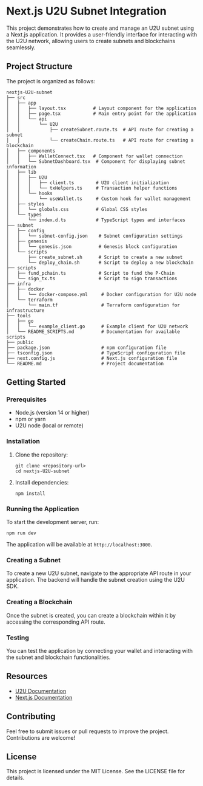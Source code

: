 # Next.js U2U Subnet Integration

This project demonstrates how to create and manage an U2U subnet using a Next.js application. It provides a user-friendly interface for interacting with the U2U network, allowing users to create subnets and blockchains seamlessly.

## Project Structure

The project is organized as follows:

```
nextjs-U2U-subnet
├── src
│   ├── app
│   │   ├── layout.tsx          # Layout component for the application
│   │   ├── page.tsx            # Main entry point for the application
│   │   └── api
│   │       └── U2U
│   │           ├── createSubnet.route.ts  # API route for creating a subnet
│   │           └── createChain.route.ts   # API route for creating a blockchain
│   ├── components
│   │   ├── WalletConnect.tsx   # Component for wallet connection
│   │   └── SubnetDashboard.tsx  # Component for displaying subnet information
│   ├── lib
│   │   ├── U2U
│   │   │   ├── client.ts        # U2U client initialization
│   │   │   └── txHelpers.ts     # Transaction helper functions
│   │   └── hooks
│   │       └── useWallet.ts     # Custom hook for wallet management
│   ├── styles
│   │   └── globals.css          # Global CSS styles
│   └── types
│       └── index.d.ts           # TypeScript types and interfaces
├── subnet
│   ├── config
│   │   └── subnet-config.json    # Subnet configuration settings
│   ├── genesis
│   │   └── genesis.json          # Genesis block configuration
│   └── scripts
│       ├── create_subnet.sh      # Script to create a new subnet
│       └── deploy_chain.sh       # Script to deploy a new blockchain
├── scripts
│   ├── fund_pchain.ts            # Script to fund the P-Chain
│   └── sign_tx.ts                # Script to sign transactions
├── infra
│   ├── docker
│   │   └── docker-compose.yml     # Docker configuration for U2U node
│   └── terraform
│       └── main.tf                # Terraform configuration for infrastructure
├── tools
│   ├── go
│   │   └── example_client.go      # Example client for U2U network
│   └── README_SCRIPTS.md          # Documentation for available scripts
├── public
├── package.json                   # npm configuration file
├── tsconfig.json                  # TypeScript configuration file
├── next.config.js                 # Next.js configuration file
└── README.md                      # Project documentation
```

## Getting Started

### Prerequisites

- Node.js (version 14 or higher)
- npm or yarn
- U2U node (local or remote)

### Installation

1. Clone the repository:
   ```
   git clone <repository-url>
   cd nextjs-U2U-subnet
   ```

2. Install dependencies:
   ```
   npm install
   ```

### Running the Application

To start the development server, run:
```
npm run dev
```
The application will be available at `http://localhost:3000`.

### Creating a Subnet

To create a new U2U subnet, navigate to the appropriate API route in your application. The backend will handle the subnet creation using the U2U SDK.

### Creating a Blockchain

Once the subnet is created, you can create a blockchain within it by accessing the corresponding API route.

### Testing

You can test the application by connecting your wallet and interacting with the subnet and blockchain functionalities.

## Resources

- [U2U Documentation](https://docs.U2U.network/)
- [Next.js Documentation](https://nextjs.org/docs)

## Contributing

Feel free to submit issues or pull requests to improve the project. Contributions are welcome!

## License

This project is licensed under the MIT License. See the LICENSE file for details.